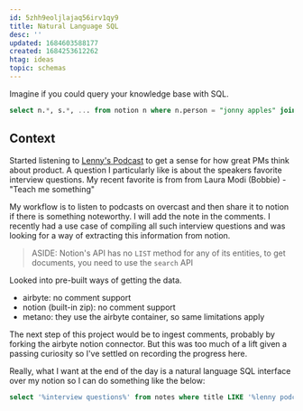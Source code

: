 ```yaml
---
id: 5zhh9eoljlajaq56irv1qy9
title: Natural Language SQL
desc: ''
updated: 1684603588177
created: 1684253612262
htag: ideas
topic: schemas
---
```


Imagine if you could query your knowledge base with SQL. 

```sql
select n.*, s.*, ... from notion n where n.person = "jonny apples" join slack s on n.person = s.person
```

## Context
Started listening to [Lenny's Podcast](https://www.lennyspodcast.com/) to get a sense for how great PMs think about product. A question I particularly like is about the speakers favorite interview questions. 
My recent favorite is from from Laura Modi (Bobbie) - "Teach me something" 

My workflow is to listen to podcasts on overcast and then share it to notion if there is something noteworthy. I will add the note in the comments. 
I recently had a use case of compiling all such interview questions and was looking for a way of extracting this information from notion.

> ASIDE: Notion's API has no `LIST` method for any of its entities, to get documents, you need to use the `search` API 

Looked into pre-built ways of getting the data.

- airbyte: no comment support
- notion (built-in zip): no comment support
- metano: they use the airbyte container, so same limitations apply

The next step of this project would be to ingest comments, probably by forking the airbyte notion connector. But this was too much of a lift given a passing curiosity so I've settled on recording the progress here. 

Really, what I want at the end of the day is a natural language SQL interface over my notion so I can do something like the below:
```sql
select '%interview questions%' from notes where title LIKE '%lenny podcast%'
```
